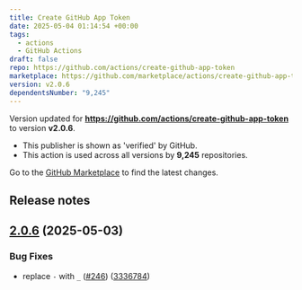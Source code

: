 ```yaml
---
title: Create GitHub App Token
date: 2025-05-04 01:14:54 +00:00
tags:
  - actions
  - GitHub Actions
draft: false
repo: https://github.com/actions/create-github-app-token
marketplace: https://github.com/marketplace/actions/create-github-app-token
version: v2.0.6
dependentsNumber: "9,245"
---
```



Version updated for **https://github.com/actions/create-github-app-token** to version **v2.0.6**.
- This publisher is shown as 'verified' by GitHub.
- This action is used across all versions by **9,245** repositories.

Go to the [GitHub Marketplace](https://github.com/marketplace/actions/create-github-app-token) to find the latest changes.

## Release notes

## [2.0.6](https://github.com/actions/create-github-app-token/compare/v2.0.5...v2.0.6) (2025-05-03)


### Bug Fixes

* replace `-` with `_` ([#246](https://github.com/actions/create-github-app-token/issues/246)) ([3336784](https://github.com/actions/create-github-app-token/commit/333678481b1f02ee31fa1443aba4f1f7cb5b08b5))




